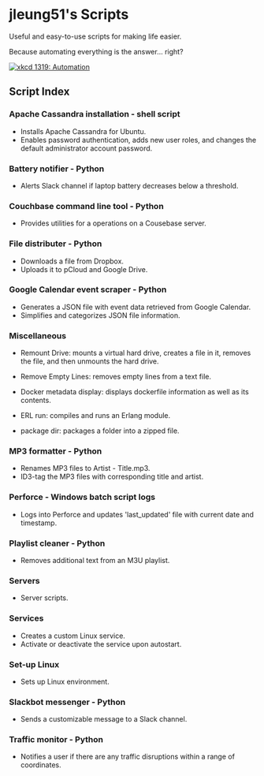 # jleung51's Scripts

Useful and easy-to-use scripts for making life easier.

Because automating everything is the answer... right?

[![xkcd 1319: Automation](https://imgs.xkcd.com/comics/automation.png)](https://xkcd.com/1319/)

## Script Index

### Apache Cassandra installation - shell script

* Installs Apache Cassandra for Ubuntu.
* Enables password authentication, adds new user roles, and changes the default administrator account password.

### Battery notifier - Python

* Alerts Slack channel if laptop battery decreases below a threshold.

### Couchbase command line tool - Python

* Provides utilities for a operations on a Cousebase server.

### File distributer - Python

* Downloads a file from Dropbox.
* Uploads it to pCloud and Google Drive.

### Google Calendar event scraper - Python

* Generates a JSON file with event data retrieved from Google Calendar.
* Simplifies and categorizes JSON file information.

### Miscellaneous

* Remount Drive: mounts a virtual hard drive, creates a file in it, removes the file, and then unmounts the hard drive.

* Remove Empty Lines: removes empty lines from a text file.

* Docker metadata display: displays dockerfile information as well as its contents.

* ERL run: compiles and runs an Erlang module.

* package dir: packages a folder into a zipped file.

### MP3 formatter - Python

* Renames MP3 files to Artist - Title.mp3.
* ID3-tag the MP3 files with corresponding title and artist.

### Perforce - Windows batch script logs

* Logs into Perforce and updates 'last_updated' file with current date and timestamp.

### Playlist cleaner - Python

* Removes additional text from an M3U playlist.

### Servers

* Server scripts.

### Services

* Creates a custom Linux service.
* Activate or deactivate the service upon autostart.

### Set-up Linux

* Sets up Linux environment.

### Slackbot messenger - Python

* Sends a customizable message to a Slack channel.

### Traffic monitor - Python

* Notifies a user if there are any traffic disruptions within a range of coordinates.
